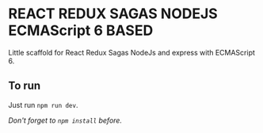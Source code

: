 # REACT REDUX SAGAS NODEJS ECMAScript 6 BASED

Little scaffold for React Redux Sagas NodeJs and express with ECMAScript 6.

## To run

Just run `npm run dev`.

_Don't forget to `npm install` before._

